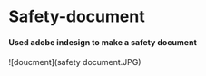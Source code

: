 # Safety-document


 #### Used adobe indesign to make a safety document
![doucment](safety document.JPG)
